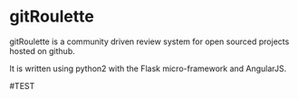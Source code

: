# gitRoulette
gitRoulette is a community driven review system for open sourced projects hosted on github.

It is written using python2 with the Flask micro-framework and AngularJS.

#TEST
